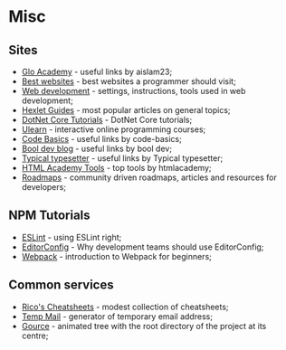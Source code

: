 # Misc

## Sites

- [Glo Academy](https://aislam23.github.io/links/) - useful links by aislam23;
- [Best websites](https://github.com/sdmg15/Best-websites-a-programmer-should-visit) - best websites a programmer should visit;
- [Web development](https://github.com/nicothin/web-development) - settings, instructions, tools used in web development;
- [Hexlet Guides](https://guides.hexlet.io/) - most popular articles on general topics;
- [DotNet Core Tutorials](https://dotnetcoretutorials.com/) - DotNet Core tutorials;
- [Ulearn](https://ulearn.me/) - interactive online programming courses;
- [Code Basics](https://ru.code-basics.com/) - useful links by code-basics;
- [Bool dev blog](https://bool.dev/blog) - useful links by bool dev;
- [Typical typesetter](http://tpverstak.ru/) - useful links by Typical typesetter;
- [HTML Academy Tools](https://htmlacademy.ru/blog/boost/tools) - top tools by htmlacademy;
- [Roadmaps](https://roadmap.sh/) - community driven roadmaps, articles and resources for developers;

## NPM Tutorials

- [ESLint](https://medium.com/better-programming/using-eslint-right-4d18ef1e0d0b) - using ESLint right;
- [EditorConfig](https://medium.com/@edvinsantonovs/why-development-teams-should-use-editorconfig-f58011b1cc56) - Why development teams should use EditorConfig;
- [Webpack](https://www.freecodecamp.org/news/a-beginners-introduction-to-webpack-2620415e46b3/) - introduction to Webpack for beginners;

## Common services

- [Rico's Cheatsheets](https://devhints.io/) - modest collection of cheatsheets;
- [Temp Mail](https://temp-mail.org/en/) - generator of temporary email address;
- [Gource](https://gource.io/) - animated tree with the root directory of the project at its centre;
